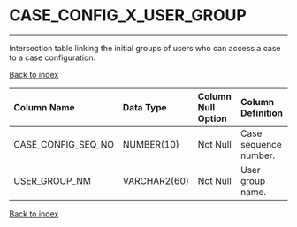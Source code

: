 # CASE_CONFIG_X_USER_GROUP

---

Intersection table linking the initial groups of users who can access a case to a case configuration.

[Back to index](./index.md)

| Column Name        | Data Type    | Column Null Option   | Column Definition     |
|:-------------------|:-------------|:---------------------|:----------------------|
| CASE_CONFIG_SEQ_NO | NUMBER(10)   | Not Null             | Case sequence number. |
| USER_GROUP_NM      | VARCHAR2(60) | Not Null             | User group name.      |

[Back to index](./index.md)